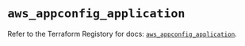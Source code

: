 # `aws_appconfig_application`

Refer to the Terraform Registory for docs: [`aws_appconfig_application`](https://registry.terraform.io/providers/hashicorp/aws/5.29.0/docs/resources/appconfig_application).
